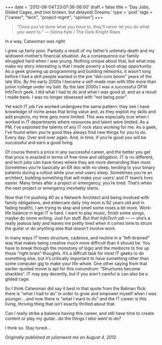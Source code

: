 +++
date = '2012-08-04T23:07:36-06:00'
draft = false
title = 'Day Jobs, Gilded Cages, and (not broken, but delayed) Dreams.'
type = 'post'
tags = ["career", "tech", "project-mgmt", "opinion"]
+++


>“Once you’ve done what you <i>have</i> to, they’ll never let you do what you <i>want to.</i>” — Selina Kyle / The Dark Knight Rises <br />

In a way, Catwoman was <i>right</i>.<br />

I grew up fairly poor. Partially a result of my father’s untimely death and my widowed-mother’s financial situation. As a consequence our family struggled hard when I was young. Nothing unique about that, but what may make my story interesting is that I made poverty a boot-strap opportunity. As a geek growing up programming and building networks, it wasn’t long before I had a skill people wanted in the pre “dot-com boom” years of the late 90s. By the early 2000s I became a self-made man with little more than junior college under my belt. By the late 2000s I was a successful DFW InfoTech geek. I did what I had to do and what I was good at, and as a result I made bank. I was no longer obsessed with “not being poor”.<br />

Yet each IT job I’ve worked undergoes the same pattern: they see I have knowledge of niche areas that bring value and, as they exploit my skills and add projects, my time gets more limited. This was especially true when I worked in IT departments where resources and talent were limited. As a PM, I’ve exploited the talents of any IT rock stars working for me. As a geek, I’ve found when you’re good they always find new things for you to do. Every day. Over and over again. And, in time, if you’re good you will be successful and earn a good living.<br />

Of course there’s a price in any successful career, and the better you get that price is exacted in terms of free-time and obligation. IT is no different, and tech jobs can have times where they are more demanding than most. Sometimes you’re basically an ER doc with no sleep, tending to your binary patients during a rollout while your end-users sleep. Sometimes you’re an architect, building something that will make your users’ and IT team’s lives easier. Many times after a project or emergency, you’re tired. That’s when the next project or emergency inevitably starts.<br />

Now that I’m pushing 40 as a Network Architect and being involved with family obligations, and eldercare daily (my mom is 82 years old and in fading health), I am trying to stop and smell some roses a bit more. Work-life balance in legal IT is hard.  I want to play music, finish some songs, maybe do some writing. Just fun stuff.  But *that InfoTech job* — — she’s a really jealous lady and leaves me pretty tired when it comes time to strum the guitar or do anything else that doesn’t involve work.<br />

In many ways IT loves structure, cadence, and routine in a “left-brained” way that makes being creative much more difficult than it should be. You have to break through the monotony of logic and the mediocre to fire up those “right brain” thoughts. It’s a diffcult task for most IT geeks to do something else, but it’s critically important to have something other than some computer gig to make your life whole. One other saying from that earlier-quoted movie is apt for this conundrum: “Structures become shackles”. IT may pay decently, but if you aren’t careful is can also be a gilded cage.<br />

So I think Catwoman did say it best in that quote from the Batman flick: there is “what I had to do” in order to grow and empower myself when I was younger….and now there is “what I want to do” and the IT career is this living, thriving thing that isn’t exactly thrilled about that.<br />

Can I really strike a balance having this career, and still have time to create content or play my guitar...do the things I <i>also want to do?</i><br />

I think so.  Stay tuned...<br />

<i>Originally published at julianwest.me on August 4, 2012.</i>
